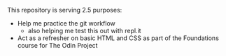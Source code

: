 This repository is serving 2.5 purposes:
   - Help me practice the git workflow
      - also helping me test this out with repl.it
   - Act as a refresher on basic HTML and CSS as part of the Foundations course
   for The Odin Project